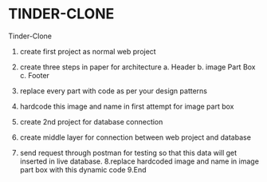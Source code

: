 # TINDER-CLONE
Tinder-Clone




1. create first project as normal web project 
2. create three steps in paper for architecture
   a. Header
   b. image Part Box
   c. Footer 
   
3.  replace every part with code as per your design patterns


4. hardcode this image and name in first attempt for image part box
5. create 2nd project for  database connection
6. create middle layer for connection between web project and database
7. send request through postman for testing so that this data will get inserted in live database. 
8.replace hardcoded image and name in image part box with this dynamic code
9.End
